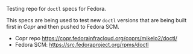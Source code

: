 Testing repo for `doctl` specs for Fedora.

This specs are being used to test new `doctl` versions that are being built first in _Copr_ and then pushed to Fedora SCM.

* Copr repo https://copr.fedorainfracloud.org/coprs/mikelo2/doctl/
* Fedora SCM: https://src.fedoraproject.org/rpms/doctl
